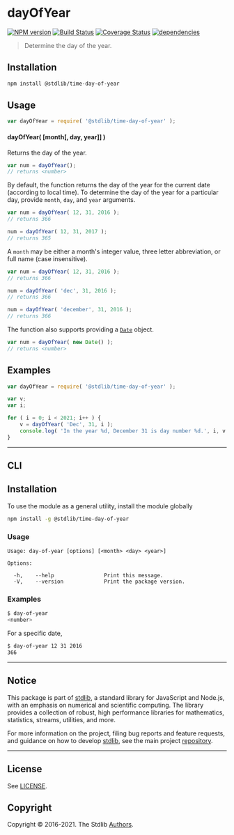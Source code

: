 <!--

@license Apache-2.0

Copyright (c) 2018 The Stdlib Authors.

Licensed under the Apache License, Version 2.0 (the "License");
you may not use this file except in compliance with the License.
You may obtain a copy of the License at

   http://www.apache.org/licenses/LICENSE-2.0

Unless required by applicable law or agreed to in writing, software
distributed under the License is distributed on an "AS IS" BASIS,
WITHOUT WARRANTIES OR CONDITIONS OF ANY KIND, either express or implied.
See the License for the specific language governing permissions and
limitations under the License.

-->

# dayOfYear

[![NPM version][npm-image]][npm-url] [![Build Status][test-image]][test-url] [![Coverage Status][coverage-image]][coverage-url] [![dependencies][dependencies-image]][dependencies-url]

> Determine the day of the year.

<section class="installation">

## Installation

```bash
npm install @stdlib/time-day-of-year
```

</section>

<section class="usage">

## Usage

```javascript
var dayOfYear = require( '@stdlib/time-day-of-year' );
```

#### dayOfYear( \[month\[, day, year]] )

Returns the day of the year.

```javascript
var num = dayOfYear();
// returns <number>
```

By default, the function returns the day of the year for the current date (according to local time). To determine the day of the year for a particular day, provide `month`, `day`, and `year` arguments.

```javascript
var num = dayOfYear( 12, 31, 2016 );
// returns 366

num = dayOfYear( 12, 31, 2017 );
// returns 365
```

A `month` may be either a month's integer value, three letter abbreviation, or full name (case insensitive).

```javascript
var num = dayOfYear( 12, 31, 2016 );
// returns 366

num = dayOfYear( 'dec', 31, 2016 );
// returns 366

num = dayOfYear( 'december', 31, 2016 );
// returns 366
```

The function also supports providing a [`Date`][date-object] object.

```javascript
var num = dayOfYear( new Date() );
// returns <number>
```

</section>

<!-- /.usage -->

<section class="examples">

## Examples

<!-- eslint no-undef: "error" -->

```javascript
var dayOfYear = require( '@stdlib/time-day-of-year' );

var v;
var i;

for ( i = 0; i < 2021; i++ ) {
    v = dayOfYear( 'Dec', 31, i );
    console.log( 'In the year %d, December 31 is day number %d.', i, v );
}
```

</section>

<!-- /.examples -->

* * *

<section class="cli">

## CLI

<section class="installation">

## Installation

To use the module as a general utility, install the module globally

```bash
npm install -g @stdlib/time-day-of-year
```

</section>

<section class="usage">

### Usage

```text
Usage: day-of-year [options] [<month> <day> <year>]

Options:

  -h,    --help                Print this message.
  -V,    --version             Print the package version.
```

</section>

<!-- /.usage -->

<section class="examples">

### Examples

```bash
$ day-of-year
<number>
```

For a specific date,

```bash
$ day-of-year 12 31 2016
366
```

</section>

<!-- /.examples -->

</section>

<!-- /.cli -->


<section class="main-repo" >

* * *

## Notice

This package is part of [stdlib][stdlib], a standard library for JavaScript and Node.js, with an emphasis on numerical and scientific computing. The library provides a collection of robust, high performance libraries for mathematics, statistics, streams, utilities, and more.

For more information on the project, filing bug reports and feature requests, and guidance on how to develop [stdlib][stdlib], see the main project [repository][stdlib].

---

## License

See [LICENSE][stdlib-license].


## Copyright

Copyright &copy; 2016-2021. The Stdlib [Authors][stdlib-authors].

</section>

<!-- /.stdlib -->

<!-- Section for all links. Make sure to keep an empty line after the `section` element and another before the `/section` close. -->

<section class="links">

[npm-image]: http://img.shields.io/npm/v/@stdlib/time-day-of-year.svg
[npm-url]: https://npmjs.org/package/@stdlib/time-day-of-year

[test-image]: https://github.com/stdlib-js/time-day-of-year/actions/workflows/test.yml/badge.svg
[test-url]: https://github.com/stdlib-js/time-day-of-year/actions/workflows/test.yml

[coverage-image]: https://img.shields.io/codecov/c/github/stdlib-js/time-day-of-year/main.svg
[coverage-url]: https://codecov.io/github/stdlib-js/time-day-of-year?branch=main

[dependencies-image]: https://img.shields.io/david/stdlib-js/time-day-of-year
[dependencies-url]: https://david-dm.org/stdlib-js/time-day-of-year/main

[stdlib]: https://github.com/stdlib-js/stdlib

[stdlib-authors]: https://github.com/stdlib-js/stdlib/graphs/contributors

[stdlib-license]: https://raw.githubusercontent.com/stdlib-js/time-day-of-year/main/LICENSE

[date-object]: https://developer.mozilla.org/en-US/docs/Web/JavaScript/Reference/Global_Objects/Date

</section>

<!-- /.links -->
